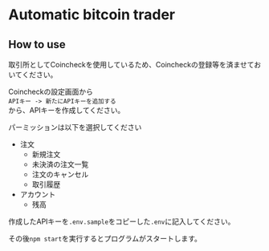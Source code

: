 # Automatic bitcoin trader

## How to use

取引所としてCoincheckを使用しているため、Coincheckの登録等を済ませておいてください。

Coincheckの設定画面から  
`APIキー -> 新たにAPIキーを追加する`  
から、APIキーを作成してください。

パーミッションは以下を選択してください

* 注文
  * 新規注文
  * 未決済の注文一覧
  * 注文のキャンセル
  * 取引履歴
* アカウント
  * 残高

作成したAPIキーを`.env.sample`をコピーした`.env`に記入してください。

その後`npm start`を実行するとプログラムがスタートします。
